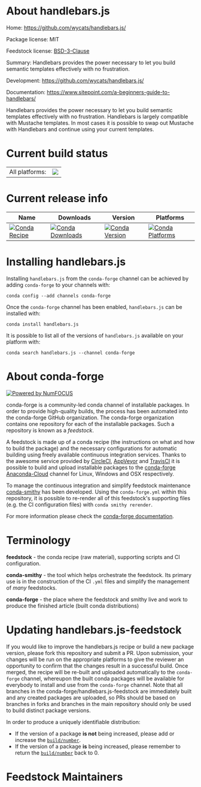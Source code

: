 About handlebars.js
===================

Home: https://github.com/wycats/handlebars.js/

Package license: MIT

Feedstock license: [BSD-3-Clause](https://github.com/conda-forge/handlebars.js-feedstock/blob/master/LICENSE.txt)

Summary: Handlebars provides the power necessary to let you build semantic templates effectively with no frustration.

Development: https://github.com/wycats/handlebars.js/

Documentation: https://www.sitepoint.com/a-beginners-guide-to-handlebars/

Handlebars provides the power necessary to let you build semantic templates
effectively with no frustration. Handlebars is largely compatible with Mustache
templates. In most cases it is possible to swap out Mustache with Handlebars
and continue using your current templates.


Current build status
====================


<table><tr><td>All platforms:</td>
    <td>
      <a href="https://dev.azure.com/conda-forge/feedstock-builds/_build/latest?definitionId=2997&branchName=master">
        <img src="https://dev.azure.com/conda-forge/feedstock-builds/_apis/build/status/handlebars.js-feedstock?branchName=master">
      </a>
    </td>
  </tr>
</table>

Current release info
====================

| Name | Downloads | Version | Platforms |
| --- | --- | --- | --- |
| [![Conda Recipe](https://img.shields.io/badge/recipe-handlebars.js-green.svg)](https://anaconda.org/conda-forge/handlebars.js) | [![Conda Downloads](https://img.shields.io/conda/dn/conda-forge/handlebars.js.svg)](https://anaconda.org/conda-forge/handlebars.js) | [![Conda Version](https://img.shields.io/conda/vn/conda-forge/handlebars.js.svg)](https://anaconda.org/conda-forge/handlebars.js) | [![Conda Platforms](https://img.shields.io/conda/pn/conda-forge/handlebars.js.svg)](https://anaconda.org/conda-forge/handlebars.js) |

Installing handlebars.js
========================

Installing `handlebars.js` from the `conda-forge` channel can be achieved by adding `conda-forge` to your channels with:

```
conda config --add channels conda-forge
```

Once the `conda-forge` channel has been enabled, `handlebars.js` can be installed with:

```
conda install handlebars.js
```

It is possible to list all of the versions of `handlebars.js` available on your platform with:

```
conda search handlebars.js --channel conda-forge
```


About conda-forge
=================

[![Powered by NumFOCUS](https://img.shields.io/badge/powered%20by-NumFOCUS-orange.svg?style=flat&colorA=E1523D&colorB=007D8A)](http://numfocus.org)

conda-forge is a community-led conda channel of installable packages.
In order to provide high-quality builds, the process has been automated into the
conda-forge GitHub organization. The conda-forge organization contains one repository
for each of the installable packages. Such a repository is known as a *feedstock*.

A feedstock is made up of a conda recipe (the instructions on what and how to build
the package) and the necessary configurations for automatic building using freely
available continuous integration services. Thanks to the awesome service provided by
[CircleCI](https://circleci.com/), [AppVeyor](https://www.appveyor.com/)
and [TravisCI](https://travis-ci.com/) it is possible to build and upload installable
packages to the [conda-forge](https://anaconda.org/conda-forge)
[Anaconda-Cloud](https://anaconda.org/) channel for Linux, Windows and OSX respectively.

To manage the continuous integration and simplify feedstock maintenance
[conda-smithy](https://github.com/conda-forge/conda-smithy) has been developed.
Using the ``conda-forge.yml`` within this repository, it is possible to re-render all of
this feedstock's supporting files (e.g. the CI configuration files) with ``conda smithy rerender``.

For more information please check the [conda-forge documentation](https://conda-forge.org/docs/).

Terminology
===========

**feedstock** - the conda recipe (raw material), supporting scripts and CI configuration.

**conda-smithy** - the tool which helps orchestrate the feedstock.
                   Its primary use is in the construction of the CI ``.yml`` files
                   and simplify the management of *many* feedstocks.

**conda-forge** - the place where the feedstock and smithy live and work to
                  produce the finished article (built conda distributions)


Updating handlebars.js-feedstock
================================

If you would like to improve the handlebars.js recipe or build a new
package version, please fork this repository and submit a PR. Upon submission,
your changes will be run on the appropriate platforms to give the reviewer an
opportunity to confirm that the changes result in a successful build. Once
merged, the recipe will be re-built and uploaded automatically to the
`conda-forge` channel, whereupon the built conda packages will be available for
everybody to install and use from the `conda-forge` channel.
Note that all branches in the conda-forge/handlebars.js-feedstock are
immediately built and any created packages are uploaded, so PRs should be based
on branches in forks and branches in the main repository should only be used to
build distinct package versions.

In order to produce a uniquely identifiable distribution:
 * If the version of a package **is not** being increased, please add or increase
   the [``build/number``](https://conda.io/docs/user-guide/tasks/build-packages/define-metadata.html#build-number-and-string).
 * If the version of a package **is** being increased, please remember to return
   the [``build/number``](https://conda.io/docs/user-guide/tasks/build-packages/define-metadata.html#build-number-and-string)
   back to 0.

Feedstock Maintainers
=====================



